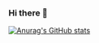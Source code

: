 ### Hi there 👋

[![Anurag's GitHub stats](https://github-readme-stats.vercel.app/api?username=u5u5u5u)](https://github.com/anuraghazra/github-readme-stats)
